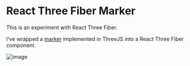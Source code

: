 # React Three Fiber Marker

This is an experiment with React Three Fiber.

I've wrapped a [marker](https://github.com/kineticsystem/three-freeform-controls) implemented in ThreeJS into a React Three Fiber component.

![image](https://user-images.githubusercontent.com/5970998/161076007-4d589870-2dc7-4dc1-8140-1091d53e62bc.png)
